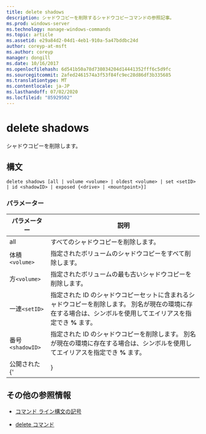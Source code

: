 ```yaml
---
title: delete shadows
description: シャドウコピーを削除するシャドウコピーコマンドの参照記事。
ms.prod: windows-server
ms.technology: manage-windows-commands
ms.topic: article
ms.assetid: e29a84d2-04d1-4eb1-910a-5a47bddbc24d
author: coreyp-at-msft
ms.author: coreyp
manager: dongill
ms.date: 10/16/2017
ms.openlocfilehash: 6d541b50a78d738034204d14441352fff6c5d9fc
ms.sourcegitcommit: 2afed2461574a3f53f84fc9ec28d86df3b335685
ms.translationtype: MT
ms.contentlocale: ja-JP
ms.lasthandoff: 07/02/2020
ms.locfileid: "85929502"
---
```

# <a name="delete-shadows"></a>delete shadows

シャドウコピーを削除します。

## <a name="syntax"></a>構文

```
delete shadows [all | volume <volume> | oldest <volume> | set <setID> | id <shadowID> | exposed {<drive> | <mountpoint>}]
```

### <a name="parameters"></a>パラメーター

| パラメーター | 説明 |
| ---- | ---- |
| all | すべてのシャドウコピーを削除します。 |
| 体積`<volume>` | 指定されたボリュームのシャドウコピーをすべて削除します。 |
| 方`<volume>` | 指定されたボリュームの最も古いシャドウコピーを削除します。 |
| 一連`<setID>` | 指定された ID のシャドウコピーセットに含まれるシャドウコピーを削除します。 別名が現在の環境に存在する場合は、シンボルを使用してエイリアスを指定でき **%** ます。 |
| 番号`<shadowID>` | 指定された ID のシャドウコピーを削除します。 別名が現在の環境に存在する場合は、シンボルを使用してエイリアスを指定でき **%** ます。 |
| 公開された {'<drive> | <mountpoint>} |

## <a name="additional-references"></a>その他の参照情報

- [コマンド ライン構文の記号](command-line-syntax-key.md)

- [delete コマンド](delete.md)

